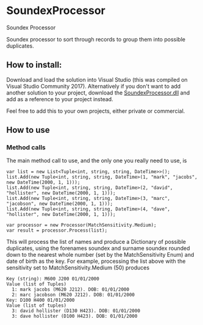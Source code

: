 # SoundexProcessor
Soundex Processor

Soundex processor to sort through records to group them into possible duplicates.

## How to install:

Download and load the solution into Visual Studio (this was compiled on Visual Studio Community 2017). 
Alternatively if you don't want to add another solution to your project, download the [SoundexProcessor.dll](https://github.com/omar-ebrahim/SoundexProcessor/tree/master/DLLs) and add as a reference to your project instead.

Feel free to add this to your own projects, either private or commercial.

## How to use

### Method calls

The main method call to use, and the only one you really need to use, is 

```
var list = new List<Tuple<int, string, string, DateTime>>();
list.Add(new Tuple<int, string, string, DateTime>(1, "mark", "jacobs", new DateTime(2000, 1, 1)));
list.Add(new Tuple<int, string, string, DateTime>(2, "david", "hollister", new DateTime(2000, 1, 1)));
list.Add(new Tuple<int, string, string, DateTime>(3, "marc", "jacobson", new DateTime(2000, 1, 1)));
list.Add(new Tuple<int, string, string, DateTime>(4, "dave", "hollister", new DateTime(2000, 1, 1)));

var processor = new Processor(MatchSensitivity.Medium);
var result = processor.Process(list);
```
This will process the list of names and produce a Dictionary of possible duplicates, using the forenames soundex and surname soundex rounded down to the nearest whole number (set by the MatchSensitivity Enum) and date of birth as the key. For example, processing the list above with the sensitivity set to MatchSensitivity.Medium (50) produces
```
Key (string): M600 J200 01/01/2000
Value (list of Tuples)
  1: mark jacobs (M620 J212). DOB: 01/01/2000
  2: marc jacobson (M620 J212). DOB: 01/01/2000
Key: D100 H400 01/01/2000
Value (list of tuples)
  3: david hollister (D130 H423). DOB: 01/01/2000
  3: dave hollister (D100 H423). DOB: 01/01/2000
```
